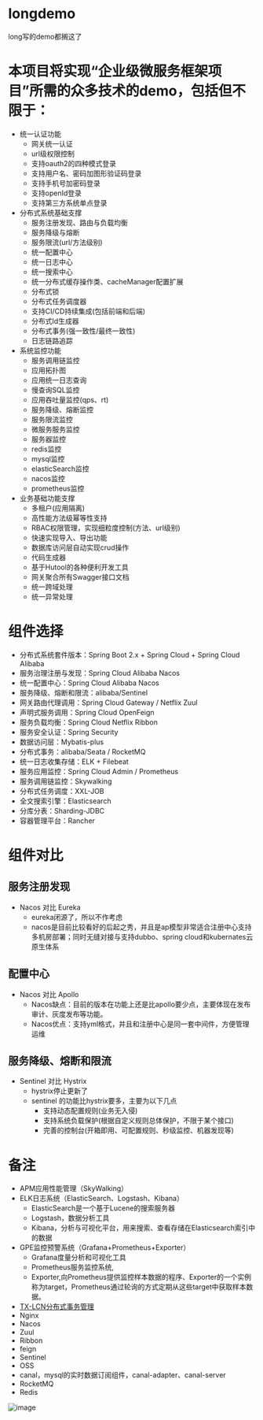 # longdemo
long写的demo都搁这了

# 本项目将实现“企业级微服务框架项目”所需的众多技术的demo，包括但不限于：
* 统一认证功能
  * 网关统一认证
  * url级权限控制
  * 支持oauth2的四种模式登录
  * 支持用户名、密码加图形验证码登录
  * 支持手机号加密码登录
  * 支持openId登录
  * 支持第三方系统单点登录
* 分布式系统基础支撑
  * 服务注册发现、路由与负载均衡
  * 服务降级与熔断
  * 服务限流(url/方法级别)
  * 统一配置中心
  * 统一日志中心
  * 统一搜索中心
  * 统一分布式缓存操作类、cacheManager配置扩展
  * 分布式锁
  * 分布式任务调度器
  * 支持CI/CD持续集成(包括前端和后端)
  * 分布式Id生成器
  * 分布式事务(强一致性/最终一致性)
  * 日志链路追踪
* 系统监控功能
  * 服务调用链监控
  * 应用拓扑图
  * 应用统一日志查询
  * 慢查询SQL监控
  * 应用吞吐量监控(qps、rt)
  * 服务降级、熔断监控
  * 服务限流监控
  * 微服务服务监控
  * 服务器监控
  * redis监控
  * mysql监控
  * elasticSearch监控
  * nacos监控
  * prometheus监控
* 业务基础功能支撑
  * 多租户(应用隔离)
  * 高性能方法级幂等性支持
  * RBAC权限管理，实现细粒度控制(方法、url级别)
  * 快速实现导入、导出功能
  * 数据库访问层自动实现crud操作
  * 代码生成器
  * 基于Hutool的各种便利开发工具
  * 网关聚合所有Swagger接口文档
  * 统一跨域处理
  * 统一异常处理
# 组件选择
* 分布式系统套件版本：Spring Boot 2.x + Spring Cloud + Spring Cloud Alibaba
* 服务治理注册与发现：Spring Cloud Alibaba Nacos
* 统一配置中心：Spring Cloud Alibaba Nacos
* 服务降级、熔断和限流：alibaba/Sentinel
* 网关路由代理调用：Spring Cloud Gateway / Netflix Zuul
* 声明式服务调用：Spring Cloud OpenFeign
* 服务负载均衡：Spring Cloud Netflix Ribbon
* 服务安全认证：Spring Security
* 数据访问层：Mybatis-plus
* 分布式事务：alibaba/Seata / RocketMQ
* 统一日志收集存储：ELK + Filebeat
* 服务应用监控：Spring Cloud Admin / Prometheus
* 服务调用链监控：Skywalking
* 分布式任务调度：XXL-JOB
* 全文搜索引擎：Elasticsearch
* 分库分表：Sharding-JDBC
* 容器管理平台：Rancher
# 组件对比
## 服务注册发现
  * Nacos 对比 Eureka
    * eureka闭源了，所以不作考虑
    * nacos是目前比较看好的后起之秀，并且是ap模型非常适合注册中心支持多机房部署；同时无缝对接与支持dubbo、spring cloud和kubernates云原生体系


## 配置中心
  * Nacos 对比 Apollo
    * Nacos缺点：目前的版本在功能上还是比apollo要少点，主要体现在发布审计、灰度发布等功能。
    * Nacos优点：支持yml格式，并且和注册中心是同一套中间件，方便管理运维


## 服务降级、熔断和限流
* Sentinel 对比 Hystrix
  * hystrix停止更新了
  * sentinel 的功能比hystrix要多，主要为以下几点
    * 支持动态配置规则(业务无入侵)
    * 支持系统负载保护(根据自定义规则总体保护，不限于某个接口)
    * 完善的控制台(开箱即用、可配置规则、秒级监控、机器发现等)

# 备注
  * APM应用性能管理（SkyWalking）
  * ELK日志系统（ElasticSearch、Logstash、Kibana）
    * ElasticSearch是一个基于Lucene的搜索服务器
    * Logstash，数据分析工具
    * Kibana，分析与可视化平台，用来搜索、查看存储在Elasticsearch索引中的数据
  * GPE监控预警系统（Grafana+Prometheus+Exporter）
    * Grafana度量分析和可视化工具
    * Prometheus服务监控系统,
    * Exporter,向Prometheus提供监控样本数据的程序、Exporter的一个实例称为target，Prometheus通过轮询的方式定期从这些target中获取样本数据。
  * [TX-LCN分布式事务管理](https://github.com/codingapi/tx-lcn) 
  * Nginx
  * Nacos
  * Zuul
  * Ribbon
  * feign
  * Sentinel
  * OSS
  * canal，mysql的实时数据订阅组件，canal-adapter、canal-server 
  * RocketMQ
  * Redis

![image](https://user-images.githubusercontent.com/44282487/140855734-886292ae-1f1b-4c4b-a3ba-c6631fa16109.png)

